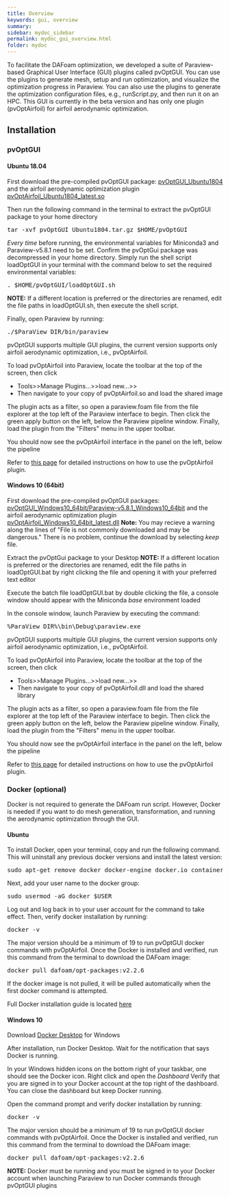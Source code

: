 ```yaml
---
title: Overview
keywords: gui, overview
summary: 
sidebar: mydoc_sidebar
permalink: mydoc_gui_overview.html
folder: mydoc
---
```


To facilitate the DAFoam optimization, we developed a suite of Paraview-based Graphical User Interface (GUI) plugins called pvOptGUI. You can use the plugins to generate mesh, setup and run optimization, and visualize the optimization progress in Paraview. You can also use the plugins to generate the optimization configuration files, e.g., runScript.py, and then run it on an HPC. This GUI is currently in the beta version and has only one plugin (pvOptAirfoil) for airfoil aerodynamic optimization.

## Installation

### pvOptGUI

#### Ubuntu 18.04

First download the pre-compiled pvOptGUI package: [pvOptGUI_Ubuntu1804](https://github.com/DAFoam/files/releases/tag/pvOptGUI) and the airfoil aerodynamic optimization plugin [pvOptAirfoil_Ubuntu1804_latest.so](https://github.com/DAFoam/files/releases/tag/pvOptGUI)

Then run the following command in the terminal to extract the pvOptGUI package to your home directory

<pre>
tar -xvf pvOptGUI_Ubuntu1804.tar.gz $HOME/pvOptGUI
</pre>

*Every time* before running, the environmental variables for Miniconda3 and Paraview-v5.8.1 need to be set. Confirm the pvOptGui package was decompressed in your home directory. Simply run the shell script loadOptGUI in your terminal with the command below to set the required environmental variables:

<pre>
. $HOME/pvOptGUI/loadOptGUI.sh
</pre>

**NOTE:** If a different location is preferred or the directories are renamed, edit the file paths in loadOptGUI.sh, then execute the shell script.

Finally, open Paraview by running:

<pre>
./$ParaView_DIR/bin/paraview
</pre>

pvOptGUI supports multiple GUI plugins, the current version supports only airfoil aerodynamic optimization, i.e., pvOptAirfoil.

To load pvOptAirfoil into Paraview, locate the toolbar at the top of the screen, then click 
- Tools>>Manage Plugins...>>load new...>>
- Then navigate to your copy of pvOptAirfoil.so and load the shared image


The plugin acts as a filter, so open a paraview.foam file from the file explorer at the top left of the Paraview interface to begin. Then click the green apply button on the left, below the Paraview pipeline window. Finally, load the plugin from the "Filters" menu in the upper toolbar.

You should now see the pvOptAirfoil interface in the panel on the left, below the pipeline

Refer to [this page](mydoc_gui_pvoptairfoil.html) for detailed instructions on how to use the pvOptAirfoil plugin.

#### Windows 10 (64bit)

First download the pre-compiled pvOptGUI packages: [pvOptGUI_Windows10_64bit/Paraview-v5.8.1_Windows10_64bit](https://github.com/DAFoam/files/releases/tag/pvOptGUI) and the airfoil aerodynamic optimization plugin [pvOptAirfoil_Windows10_64bit_latest.dll](https://github.com/DAFoam/files/releases/tag/pvOptGUI)
**Note:** You may recieve a warning along the lines of "File is not commonly downloaded and may be dangerous." There is no problem, continue the download by selecting *keep* file.

Extract the pvOptGui package to your Desktop
**NOTE:** If a different location is preferred or the directories are renamed, edit the file paths in loadOptGUI.bat by right clicking the file and opening it with your preferred text editor

Execute the batch file loadOptGUI.bat by double clicking the file, a console window should appear with the Miniconda *base* environment loaded

In the console window, launch Paraview by executing the command:

<pre>
%ParaView_DIR%\bin\Debug\paraview.exe
</pre>

pvOptGUI supports multiple GUI plugins, the current version supports only airfoil aerodynamic optimization, i.e., pvOptAirfoil.

To load pvOptAirfoil into Paraview, locate the toolbar at the top of the screen, then click 
- Tools>>Manage Plugins...>>load new...>>
- Then navigate to your copy of pvOptAirfoil.dll and load the shared library

The plugin acts as a filter, so open a paraview.foam file from the file explorer at the top left of the Paraview interface to begin. Then click the green apply button on the left, below the Paraview pipeline window. Finally, load the plugin from the "Filters" menu in the upper toolbar.

You should now see the pvOptAirfoil interface in the panel on the left, below the pipeline

Refer to [this page](mydoc_gui_pvoptairfoil.html) for detailed instructions on how to use the pvOptAirfoil plugin.


### Docker (optional)

Docker is not required to generate the DAFoam run script. However, Docker is needed if you want to do mesh generation, transformation, and running the aerodynamic optimization through the GUI. 
	
#### Ubuntu	

To install Docker, open your terminal, copy and run the following command. This will uninstall any previous docker versions and install the latest version:

<pre>
sudo apt-get remove docker docker-engine docker.io containerd runc && sudo apt-get update && sudo apt-get install apt-transport-https ca-certificates curl gnupg-agent   software-properties-common -y && curl -fsSL https://download.docker.com/linux/ubuntu/gpg | sudo apt-key add - && sudo add-apt-repository "deb [arch=amd64] https:// download. docker.com/linux/ubuntu $(lsb_release -cs) stable" && sudo apt-get update && sudo apt-get install docker docker.io -y
</pre>

Next, add your user name to the docker group:

<pre>
sudo usermod -aG docker $USER
</pre>

Log out and log back in to your user account for the command to take effect. Then, verify docker installation by running:

<pre>
docker -v
</pre>

The major version should be a minimum of 19 to run pvOptGUI docker commands with pvOptAirfoil. Once the Docker is installed and verified, run this command from the terminal to download the DAFoam image:

<pre>
docker pull dafoam/opt-packages:v2.2.6
</pre>

If the docker image is not pulled, it will be pulled automatically when the first docker command is attempted.

Full Docker installation guide is located [here](https://docs.docker.com/engine/install/ubuntu/)

#### Windows 10

Download [Docker Desktop](https://docs.docker.com/docker-for-windows/install/) for Windows

After installation, run Docker Desktop. Wait for the notification that says Docker is running.

In your Windows hidden icons on the bottom right of your taskbar, one should see the Docker icon. Right click and open the *Dashboard*
Verify that you are signed in to your Docker account at the top right of the dashboard. You can close the dashboard but keep Docker running.

Open the command prompt and verify docker installation by running:

<pre>
docker -v
</pre>

The major version should be a minimum of 19 to run pvOptGUI docker commands with pvOptAirfoil. Once the Docker is installed and verified, run this command from the terminal to download the DAFoam image:

<pre>
docker pull dafoam/opt-packages:v2.2.6
</pre>

**NOTE:** Docker must be running and you must be signed in to your Docker account when launching Paraview to run Docker commands through pvOptGUI plugins

